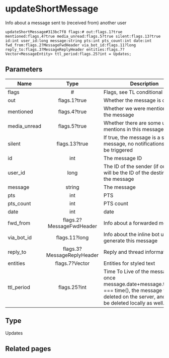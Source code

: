 # updateShortMessage
Info about a message sent to (received from) another user

```
updateShortMessage#313bc7f8 flags:# out:flags.1?true mentioned:flags.4?true media_unread:flags.5?true silent:flags.13?true id:int user_id:long message:string pts:int pts_count:int date:int fwd_from:flags.2?MessageFwdHeader via_bot_id:flags.11?long reply_to:flags.3?MessageReplyHeader entities:flags.7?Vector<MessageEntity> ttl_period:flags.25?int = Updates;
```

## Parameters
| Name | Type | Description |
| ---- | :----: | ----------- |
| flags | # | Flags, see TL conditional fields |
| out | flags.1?true | Whether the message is outgoing |
| mentioned | flags.4?true | Whether we were mentioned in the message |
| media_unread | flags.5?true | Whether there are some unread mentions in this message |
| silent | flags.13?true | If true, the message is a silent message, no notifications should be triggered |
| id | int | The message ID |
| user_id | long | The ID of the sender (if outgoing will be the ID of the destination) of the message |
| message | string | The message |
| pts | int | PTS |
| pts_count | int | PTS count |
| date | int | date |
| fwd_from | flags.2?MessageFwdHeader | Info about a forwarded message |
| via_bot_id | flags.11?long | Info about the inline bot used to generate this message |
| reply_to | flags.3?MessageReplyHeader | Reply and thread information |
| entities | flags.7?Vector<MessageEntity> | Entities for styled text |
| ttl_period | flags.25?int | Time To Live of the message, once message.date+message.ttl_period === time(), the message will be deleted on the server, and must be deleted locally as well. |


## Type
Updates

## Related pages
